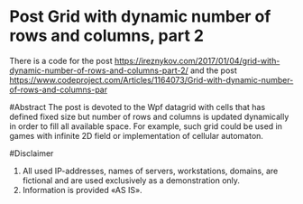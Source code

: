 # Post Grid with dynamic number of rows and columns, part 2
There is a code for the post https://ireznykov.com/2017/01/04/grid-with-dynamic-number-of-rows-and-columns-part-2/ and the post https://www.codeproject.com/Articles/1164073/Grid-with-dynamic-number-of-rows-and-columns-par

#Abstract
The post is devoted to the Wpf datagrid with cells that has defined fixed size but number of rows and columns is updated dynamically in order to fill all available space. For example, such grid could be used in games with infinite 2D field or implementation of cellular automaton.

#Disclaimer
1. All used IP-addresses, names of servers, workstations, domains, are fictional and are used exclusively as a demonstration only.
2. Information is provided «AS IS».